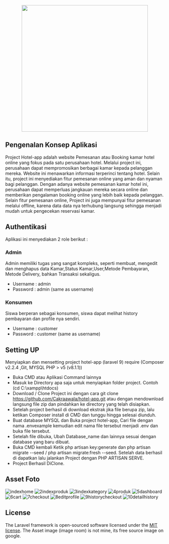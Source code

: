 <p align="center"><a href="https://laravel.com" target="_blank"><img src="https://raw.githubusercontent.com/laravel/art/master/logo-lockup/5%20SVG/2%20CMYK/1%20Full%20Color/laravel-logolockup-cmyk-red.svg" width="400"></a></p>

## Pengenalan Konsep Aplikasi
Project Hotel-app adalah website Pemesanan atau Booking kamar hotel online yang fokus pada satu perusahaan hotel. Melalui project ini, perusahaan dapat mempromosikan berbagai kamar kepada pelanggan mereka. Website ini menawarkan informasi terperinci tentang hotel. Selain itu, project ini menyediakan fitur pemesanan online yang aman dan nyaman bagi pelanggan. Dengan adanya website pemesanan kamar hotel ini, perusahaan dapat memperluas jangkauan mereka secara online dan memberikan pengalaman booking online yang lebih baik kepada pelanggan. Selain fitur pemesanan online, Project ini juga mempunyai fitur pemesanan melalui offline, karena data data nya terhubung langsung sehingga menjadi mudah untuk pengecekan reservasi kamar.


## Authentikasi 
Aplikasi ini menyediakan 2 role berikut :
### Admin
Admin memiliki tugas yang sangat kompleks, seperti membuat, mengedit dan menghapus data Kamar,Status Kamar,User,Metode Pembayaran, Metode Delivery, bahkan Transaksi sekaligus.
- Username : admin
- Password : admin (same as username)

### Konsumen
Siswa berperan sebagai konsumen, siswa dapat melihat history pembayaran dan profile nya sendiri.
- Username : customer
- Password : customer  (same as username)

## Setting UP
Menyiapkan dan mensetting project hotel-app (laravel 9) require (Composer v2.2.4 ,Git, MYSQL PHP > v5 (v8.1.1))
- Buka CMD atau Aplikasi Command lainnya
- Masuk ke Directory apa saja untuk menyiapkan folder project. Contoh (cd C:\xampp\htdocs)
- Download / Clone Project ini dengan cara git clone https://github.com/Cakraawala/hotel-app.git atau dengan mendownload langsung file zip dan pindahkan ke directory yang telah disiapkan.
- Setelah project berhasil di download ekstrak jika file berupa zip, lalu ketikan Composer install di CMD dan tunggu hingga selesai diunduh.
- Buat database MYSQL dan Buka project hotel-app, Cari file dengan nama .envexample kemudian edit nama file tersebut menjadi .env dan buka file tersebut.
- Setelah file dibuka, Ubah Database_name dan lainnya sesuai dengan database yang baru dibuat.
- Buka CMD kembali Ketik php artisan key:generate dan php artisan migrate --seed / php artisan migrate:fresh --seed. Setelah data berhasil di dapatkan lalu jalankan Project dengan PHP ARTISAN SERVE.
- Project Berhasil DiClone.

## Asset Foto
![indexhome](https://user-images.githubusercontent.com/97875134/251057796-7ad740bb-8929-4a0b-a640-e4cfc3e69394.PNG)
![2indexproduk](https://user-images.githubusercontent.com/97875134/251057841-fd3bd266-57e7-4fd7-a7ac-a71fbb744868.PNG)
![3indexkategory](https://user-images.githubusercontent.com/97875134/251057909-6f68aa85-d360-43aa-b135-4f81298a061b.PNG)
![4produk](https://user-images.githubusercontent.com/97875134/251058085-62c1c16c-3cf7-4aa9-80c8-058011e59855.PNG)
![5dashboard](https://user-images.githubusercontent.com/97875134/251058198-d130f153-e0cb-48f3-9d5d-1a6461424ea5.PNG)
![6cart](https://user-images.githubusercontent.com/97875134/251058211-688063c7-7ed5-467b-afe4-98586a7f061f.PNG)
![7checkout](https://user-images.githubusercontent.com/97875134/251058221-eb3c64ff-e4b1-48ba-8526-f104cd89c8cb.PNG)
![8editprofile](https://user-images.githubusercontent.com/97875134/251058231-0aa109f6-101b-4740-b165-7a5a50ea36dc.PNG)
![9historycheckout](https://user-images.githubusercontent.com/97875134/251058236-131bf405-1c61-40ff-ad4c-9361e9404aaa.PNG)
![10detailhistory](https://user-images.githubusercontent.com/97875134/251058247-8dbcf5fe-bf66-4f35-b4c0-df7dbe213712.PNG)


## License

The Laravel framework is open-sourced software licensed under the [MIT license](https://opensource.org/licenses/MIT).
The Asset image (image room) is not mine, its free source image on google.

